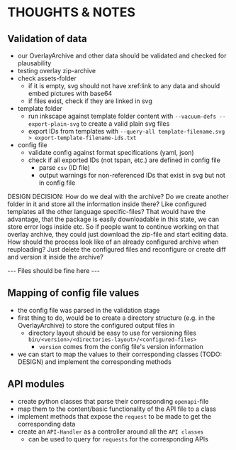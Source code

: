 # THOUGHTS & NOTES

## Validation of data
 -  our OverlayArchive and other data should be validated and checked for plausability
 - testing overlay zip-archive
 - check assets-folder
   - if it is empty, svg should not have xref:link to any data and should embed pictures with base64
   - if files exist, check if they are linked in svg
 - template folder 
   - run inkscape against template folder content with `--vacuum-defs --export-plain-svg` to create a valid plain svg files
   - export IDs from templates with `--query-all template-filename.svg > export-template-filename-ids.txt`
 - config file
   - validate config against format specifications (yaml, json)
   - check if all exported IDs (not tspan, etc.) are defined in config file
     - parse `csv` (ID file)
     - output warnings for non-referenced IDs that exist in svg but not in config file

DESIGN DECISION: How do we deal with the archive? Do we create another folder in it and store all the information inside there? Like configured templates all the other language specific-files? That would have the advantage, that the package is easily downloadable in this state, we can store error logs inside etc. So if people want to continue working on that overlay archive, they could just download the zip-file and start editing data. How should the process look like of an already configured archive when reuploading? Just delete the configured files and reconfigure or create diff and version it inside the archive?

--- Files should be fine here ---

## Mapping of config file values
 - the config file was parsed in the validation stage
 - first thing to do, would be to create a directory structure (e.g. in the OverlayArchive) to store the configured output files in
   - directory layout should be easy to use for versioning files `bin/<version>/<directories-layout>/<configured-files>`
     - `version` comes from the config file's version information
 - we can start to map the values to their corresponding classes (TODO: DESIGN) and implement the corresponding methods

## API modules
 - create python classes that parse their corresponding `openapi`-file
 - map them to the content/basic functionality of the API file to a class
 - implement methods that expose the `request` to be made to get the corresponding data
 - create an `API-Handler` as a controller around all the `API classes` 
   - can be used to query for `requests` for the corresponding APIs
